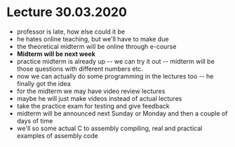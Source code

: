 # Lecture 30.03.2020

- professor is late, how else could it be
- he hates online teaching, but we'll have to make due
- the theoretical midterm will be online through e-course
- __Midterm will be next week__
- practice midterm is already up -- we can try it out -- midterm will be those
questions with different numbers etc.
- now we can actually do some programming in the lectures too -- he finally got
the idea
- for the midterm we may have video review lectures
- maybe he will just make videos instead of actual lectures
- take the practice exam for testing and give feedback
- midterm will be announced next Sunday or Monday and then a couple of days of
time
- we'll so some actual C to assembly compiling, real and practical examples of
assembly code
